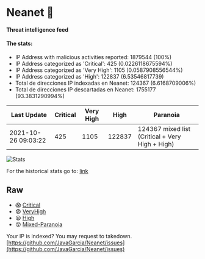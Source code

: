 # Neanet :hocho:
#### Threat intelligence feed
#### The stats:

- IP Address with malicious activities reported: 1879544 (100%)
- IP Address categorized as 'Critical':  425 (0.0226118675594%)
- IP Address categorized as 'Very High':  1105 (0.0587908556544%)
- IP Address categorized as 'High':  122837 (6.53546817739)
- Total de direcciones IP indexadas en Neanet:  124367 (6.6168709006%)
- Total de direcciones IP descartadas en Neanet:  1755177 (93.3831290994%)

| Last Update | Critical | Very High | High | Paranoia |
| --- | --- | --- | --- | --- |
| 2021-10-26 09:03:22 | 425 | 1105 | 122837 | 124367 mixed list (Critical + Very High + High)|

![Stats](https://docs.google.com/spreadsheets/d/e/2PACX-1vSnaNMIXVabIpDJjufMlzH7poXnshF3mgd8Is1g9ytUEzVsP5my4Trn8f-xkoLLQ38xpL3HtmUexLo6/pubchart?oid=501124687&format=image)

For the historical stats go to: [link](/stats.csv)
## Raw
- :scream: [Critical](https://raw.githubusercontent.com/JavaGarcia/Neanet/master/blacklists/neanet_critical.txt)
- :fearful: [VeryHigh](https://raw.githubusercontent.com/JavaGarcia/Neanet/master/blacklists/neanet_veryHigh.txtt)
- :frowning: [High](https://raw.githubusercontent.com/JavaGarcia/Neanet/master/blacklists/neanet_high.txt)
- :dizzy_face: [Mixed-Paranoia](https://raw.githubusercontent.com/JavaGarcia/Neanet/master/blacklists/neanet_all.txt)


Your IP is indexed? You may request to takedown. [https://github.com/JavaGarcia/Neanet/issues](https://github.com/JavaGarcia/Neanet/issues)





























































































































































































































































































































































































































































































































































































































































































































































































































































































































































































































































































































































































































































































































































































































































































































































































































































































































































































































































































































































































































































































































































































































































































































































































































































































































































































































































































































































































































































































































































































































































































































































































































































































































































































































































































































































































































































































































































































































































































































































































































































































































































































































































































































































































































































































































































































































































































































































































































































































































































































































































































































































































































































































































































































































































































































































































































































































































































































































































































































































































































































































































































































































































































































































































































































































































































































































































































































































































































































































































































































































































































































































































































































































































































































































































































































































































































































































































































































































































































































































































































































































































































































































































































































































































































































































































































































































































































































































































































































































































































































































































































































































































































































































































































































































































































































































































































































































































































































































































































